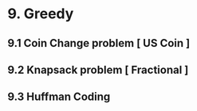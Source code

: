 # 9. Greedy

## 9.1 Coin Change problem [ US Coin ] 
## 9.2 Knapsack problem [ Fractional ] 
## 9.3 Huffman Coding
